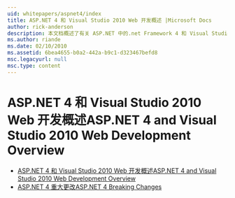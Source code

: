 ```yaml
---
uid: whitepapers/aspnet4/index
title: ASP.NET 4 和 Visual Studio 2010 Web 开发概述 |Microsoft Docs
author: rick-anderson
description: 本文档概述了有关 ASP.NET 中的.net Framework 4 和 Visual Studio 2010 中包含的许多新功能。
ms.author: riande
ms.date: 02/10/2010
ms.assetid: 6bea4655-b0a2-442a-b9c1-d323467befd8
msc.legacyurl: null
msc.type: content
---
```

<a name="aspnet-4-and-visual-studio-2010-web-development-overview"></a><span data-ttu-id="a06b7-103">ASP.NET 4 和 Visual Studio 2010 Web 开发概述</span><span class="sxs-lookup"><span data-stu-id="a06b7-103">ASP.NET 4 and Visual Studio 2010 Web Development Overview</span></span>
====================
- [<span data-ttu-id="a06b7-104">ASP.NET 4 和 Visual Studio 2010 Web 开发概述</span><span class="sxs-lookup"><span data-stu-id="a06b7-104">ASP.NET 4 and Visual Studio 2010 Web Development Overview</span></span>](overview.md)
- [<span data-ttu-id="a06b7-105">ASP.NET 4 重大更改</span><span class="sxs-lookup"><span data-stu-id="a06b7-105">ASP.NET 4 Breaking Changes</span></span>](breaking-changes.md)
